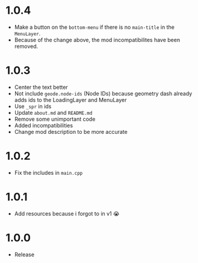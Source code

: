 # 1.0.4 
- Make a button on the `bottom-menu` if there is no `main-title` in the `MenuLayer`.
- Because of the change above, the mod incompatibilites have been removed.

# 1.0.3
- Center the text better
- Not include `geode.node-ids` (Node IDs) because geometry dash already adds ids to the LoadingLayer and MenuLayer
- Use `_spr` in ids
- Update `about.md` and `README.md`
- Remove some unimportant code
- Added incompatibilities
- Change mod description to be more accurate

# 1.0.2
- Fix the includes in `main.cpp`

# 1.0.1
- Add resources because i forgot to in v1 :sob:

# 1.0.0
- Release
